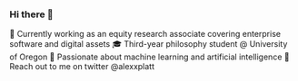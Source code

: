 ### Hi there 👋

🦬 Currently working as an equity research associate covering enterprise software and digital assets
🎓 Third-year philosophy student @ University of Oregon
🧩 Passionate about machine learning and artificial intelligence
🚀 Reach out to me on twitter @alexxplatt
<!--
**alexplatt/alexplatt** is a ✨ _special_ ✨ repository because its `README.md` (this file) appears on your GitHub profile.

Here are some ideas to get you started:

- 🔭 I’m currently working on ...
- 🌱 I’m currently learning ...
- 👯 I’m looking to collaborate on ...
- 🤔 I’m looking for help with ...
- 💬 Ask me about ...
- 📫 How to reach me: ...
- 😄 Pronouns: ...
- ⚡ Fun fact: ...
-->
